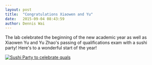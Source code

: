 ```yaml
---
layout: post
title:  "Congratulations Xiaowen and Yu"
date:   2015-09-04 08:43:59
author: Dennis Wai
---
```


The lab celebrated the beginning of the new academic year as well as Xiaowen Yu and Yu Zhao's passing of qualifications exam with a sushi party! Here's to a wonderful start of the year!



<a href="{{ site.baseurl }}/assets/2015Sushi.jpg" data-lightbox="2015Sushi" data-title="Sushi Party to celebrate quals">
  <img src="{{ site.baseurl }}/assets/2015Sushi_small.jpg" title="Sushi Party to celebrate quals">
</a>